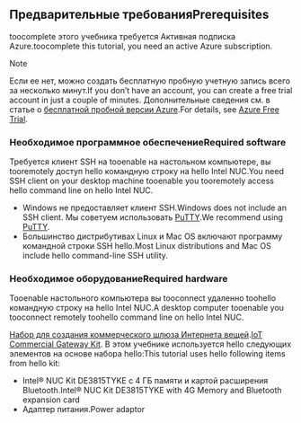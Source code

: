 ## <a name="prerequisites"></a><span data-ttu-id="6eae5-101">Предварительные требования</span><span class="sxs-lookup"><span data-stu-id="6eae5-101">Prerequisites</span></span>

<span data-ttu-id="6eae5-102">toocomplete этого учебника требуется Активная подписка Azure.</span><span class="sxs-lookup"><span data-stu-id="6eae5-102">toocomplete this tutorial, you need an active Azure subscription.</span></span>

> [!NOTE]
> <span data-ttu-id="6eae5-103">Если ее нет, можно создать бесплатную пробную учетную запись всего за несколько минут.</span><span class="sxs-lookup"><span data-stu-id="6eae5-103">If you don’t have an account, you can create a free trial account in just a couple of minutes.</span></span> <span data-ttu-id="6eae5-104">Дополнительные сведения см. в статье о [бесплатной пробной версии Azure][lnk-free-trial].</span><span class="sxs-lookup"><span data-stu-id="6eae5-104">For details, see [Azure Free Trial][lnk-free-trial].</span></span>

### <a name="required-software"></a><span data-ttu-id="6eae5-105">Необходимое программное обеспечение</span><span class="sxs-lookup"><span data-stu-id="6eae5-105">Required software</span></span>

<span data-ttu-id="6eae5-106">Требуется клиент SSH на tooenable на настольном компьютере, вы tooremotely доступ hello командную строку на hello Intel NUC.</span><span class="sxs-lookup"><span data-stu-id="6eae5-106">You need SSH client on your desktop machine tooenable you tooremotely access hello command line on hello Intel NUC.</span></span>

- <span data-ttu-id="6eae5-107">Windows не предоставляет клиент SSH.</span><span class="sxs-lookup"><span data-stu-id="6eae5-107">Windows does not include an SSH client.</span></span> <span data-ttu-id="6eae5-108">Мы советуем использовать [PuTTY](http://www.putty.org/).</span><span class="sxs-lookup"><span data-stu-id="6eae5-108">We recommend using [PuTTY](http://www.putty.org/).</span></span>
- <span data-ttu-id="6eae5-109">Большинство дистрибутивах Linux и Mac OS включают программу командной строки SSH hello.</span><span class="sxs-lookup"><span data-stu-id="6eae5-109">Most Linux distributions and Mac OS include hello command-line SSH utility.</span></span>

### <a name="required-hardware"></a><span data-ttu-id="6eae5-110">Необходимое оборудование</span><span class="sxs-lookup"><span data-stu-id="6eae5-110">Required hardware</span></span>

<span data-ttu-id="6eae5-111">Tooenable настольного компьютера вы tooconnect удаленно toohello командную строку на hello Intel NUC.</span><span class="sxs-lookup"><span data-stu-id="6eae5-111">A desktop computer tooenable you tooconnect remotely toohello command line on hello Intel NUC.</span></span>

<span data-ttu-id="6eae5-112">[Набор для создания коммерческого шлюза Интернета вещей][lnk-starter-kits].</span><span class="sxs-lookup"><span data-stu-id="6eae5-112">[IoT Commercial Gateway Kit][lnk-starter-kits].</span></span> <span data-ttu-id="6eae5-113">В этом учебнике используется hello следующих элементов на основе набора hello:</span><span class="sxs-lookup"><span data-stu-id="6eae5-113">This tutorial uses hello following items from hello kit:</span></span>

- <span data-ttu-id="6eae5-114">Intel® NUC Kit DE3815TYKE с 4 ГБ памяти и картой расширения Bluetooth.</span><span class="sxs-lookup"><span data-stu-id="6eae5-114">Intel® NUC Kit DE3815TYKE with 4G Memory and Bluetooth expansion card</span></span>
- <span data-ttu-id="6eae5-115">Адаптер питания.</span><span class="sxs-lookup"><span data-stu-id="6eae5-115">Power adaptor</span></span>

[lnk-starter-kits]: https://azure.microsoft.com/develop/iot/starter-kits/
[lnk-free-trial]: http://azure.microsoft.com/pricing/free-trial/